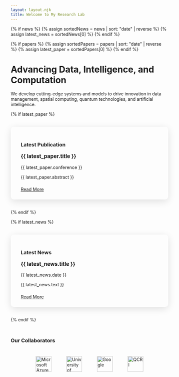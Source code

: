 ```yaml
---
layout: layout.njk
title: Welcome to My Research Lab
---
```


{% if news %}
  {% assign sortedNews = news | sort: "date" | reverse %}
  {% assign latest_news = sortedNews[0] %}
{% endif %}

{% if papers %}
  {% assign sortedPapers = papers | sort: "date" | reverse %}
  {% assign latest_paper = sortedPapers[0] %}
{% endif %}

<div class="hero">
  <h1>Advancing Data, Intelligence, and Computation</h1>
  <p>We develop cutting-edge systems and models to drive innovation in data management, spatial computing, quantum technologies, and artificial intelligence.</p>

  {% if latest_paper %}
    <div class="latest-paper-snippet" style="margin: 2rem auto; max-width: 600px; background: var(--card); padding: 1.5rem 2rem; border-radius: 10px; box-shadow: 0 6px 24px rgba(0, 0, 0, 0.12); transition: box-shadow 0.3s ease;">
      <h3 style="margin-bottom: 0.4rem;">Latest Publication</h3>
      <p style="font-weight: bold; font-size: 1.05rem;">{{ latest_paper.title }}</p>
      <p style="font-size: 0.9rem; color: var(--subtext); margin-bottom: 0.6rem;">{{ latest_paper.conference }}</p>
      <p style="overflow: hidden; display: -webkit-box; -webkit-line-clamp: 3; -webkit-box-orient: vertical;">
        {{ latest_paper.abstract }}
      </p>
      <a onclick="loadContent('/papers')" style="display:inline-block; margin-top: 0.5rem; font-size: 0.9rem; color: var(--accent); text-decoration: underline;">Read More</a>
    </div>
  {% endif %}

  {% if latest_news %}
    <div class="latest-news-snippet" style="margin: 2rem auto; max-width: 600px; background: var(--card); padding: 1.5rem 2rem; border-radius: 10px; box-shadow: 0 6px 24px rgba(0, 0, 0, 0.12); transition: box-shadow 0.3s ease;">
      <h3 style="margin-bottom: 0.4rem;">Latest News</h3>
      <p style="font-weight: bold; font-size: 1.05rem;">{{ latest_news.title }}</p>
      <p style="font-size: 0.9rem; color: var(--subtext); margin-bottom: 0.6rem;">{{ latest_news.date }}</p>
      <p style="overflow: hidden; display: -webkit-box; -webkit-line-clamp: 3; -webkit-box-orient: vertical;">
        {{ latest_news.text }}
      </p>
      <a onclick="loadContent('/news')" style="display:inline-block; margin-top: 0.5rem; font-size: 0.9rem; color: var(--accent); text-decoration: underline;">Read More</a>
    </div>
  {% endif %}

  <div class="collaborators" style="margin-top: 3rem;">
    <h3 style="margin-bottom: 1rem;">Our Collaborators</h3>
    <div style="display: flex; justify-content: center; flex-wrap: wrap; gap: 2rem; padding: 1rem 0;">
      <img src="{{ '/assets/images/logos/Azur.png' | url }}" alt="Microsoft Azure" style="height: 50px; padding: 0.5rem;" />
      <img src="{{ '/assets/images/logos/USC.jpg' | url }}" alt="University of Southern California" style="height: 50px; padding: 0.5rem;" />
      <img src="{{ '/assets/images/logos/Google.png' | url }}" alt="Google" style="height: 50px; padding: 0.5rem;" />
      <img src="{{ '/assets/images/logos/QCRI.png' | url }}" alt="QCRI" style="height: 50px; padding: 0.5rem;" />
    </div>
  </div>
</div>
